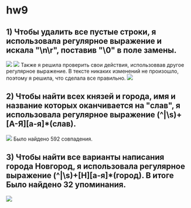 # hw9
## 1) Чтобы удалить все пустые строки, я использовала регулярное выражение и искала "\n\r", поставив "\0" в поле замены.
![](https://pp.userapi.com/c840332/v840332947/8e58e/sXfFTipsO7Q.jpg)
![](https://pp.userapi.com/c840332/v840332947/8e598/d0N161WZOT0.jpg)
Также я решила проверить свои действия, использоввав другое регулярное выражение. В тексте никаких изменений не произошло, поэтому я решила, что сделала все правильно.
![](https://pp.userapi.com/c840332/v840332947/8e5a2/3OCnQiBzxiQ.jpg)


## 2) Чтобы найти всех князей и города, имя и название которых оканчивается на "слав", я использовала регулярное выражение (^|\s)+[А-Я][а-я]*(слав). 
![](https://pp.userapi.com/c840332/v840332947/8e5ac/2MLXd97apzY.jpg)
Было найдено 592 совпадения.

## 3) Чтобы найти все варианты написания города Новгород, я использовала регулярное выражение (^|\s)+[Н][а-я]*(город). В итоге Было найдено 32 упоминания.
![](https://pp.userapi.com/c840332/v840332947/8e5b6/j6sPSQIJRTY.jpg)
